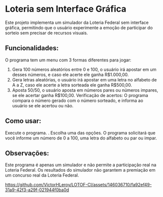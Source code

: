 #  Loteria sem Interface Gráfica

Este projeto implementa um simulador da Loteria Federal sem interface gráfica, permitindo que o usuário experimente a emoção de participar do sorteio sem precisar de recursos visuais.

## Funcionalidades:

O programa tem um menu com 3 formas diferentes para jogar:
1) Gera 100 números aleatórios entre 0 e 100, o usuário irá apostar em um desses números, e caso ele acerte ele ganha R$1.000,00.
2) Gera letras aleatórias, o usuário irá apostar em uma letra no alfabeto de A a Z, caso ele acerte a letra sorteada ele ganha R$500,00.
3) Aposta 50/50, o usuário aposta em números pares ou números impares, se ele acertar ganha R$100,00.
Verificação de acertos: O programa compara o número gerado com o número sorteado, e informa ao usuário se ele acertou ou não.

## Como usar:
Execute o programa.
. Escolha uma das opções. 
O programa solicitará que você informe um número de 0 a 100, uma letra do alfabeto ou par ou impar.

## Observações:
Este programa é apenas um simulador e não permite a participação real na Loteria Federal.
Os resultados do simulador não garantem a premiação em um concurso real da Loteria Federal.


https://github.com/VictorHLeroy/LOTOF-CI/assets/146036710/fa92ef49-31a9-42f3-a29f-021944f0ba0d

